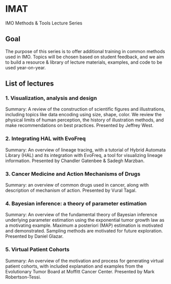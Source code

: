 # IMAT
IMO Methods &amp; Tools Lecture Series

## Goal
The purpose of this series is to offer additional training in common methods used in IMO. Topics will be chosen based on student feedback, and we aim to build a resource & library of lecture materials, examples, and code to be used year-on-year. 

## List of lectures
### 1. Visualization, analysis and design
Summary: A review of the construction of scientific figures and illustrations, including topics like data encoding using size, shape, color. We review the physical limits of human perception, the history of illustration methods, and make recommendations on best practices. Presented by Jeffrey West.

### 2. Integrating HAL with EvoFreq
Summary: An overview of lineage tracing, with a tutorial of Hybrid Automata Library (HAL) and its integration with EvoFreq, a tool for visualizing lineage information. Presented by Chandler Gatenbee & Sadegh Marzban.

### 3. Cancer Medicine and Action Mechanisms of Drugs
Summary: an overview of common drugs used in cancer, along with description of mechanism of action. Presented by Vural Tagal.

### 4. Bayesian inference: a theory of parameter estimation
Summary: An overview of the fundamental theory of Bayesian inference underlying parameter estimation using the exponential tumor growth law as a motivating example. Maximum a posteriori (MAP) estimation is motivated and demonstrated. Sampling methods are motivated for future exploration. Presented by Daniel Glazar.


### 5. Virtual Patient Cohorts
Summary: An overview of the motivation and process for generating virtual patient cohorts, with included explanation and examples from the Evolutionary Tumor Board at Moffitt Cancer Center. Presented by Mark Robertson-Tessi.




